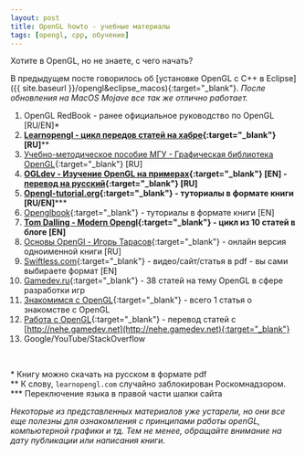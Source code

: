 ```yaml
---
layout: post 
title: OpenGL howto - учебные материалы
tags: [opengl, cpp, обучение]
---
```


Хотите в OpenGL, но не знаете, с чего начать?

<!--excerpt-->

В предыдущем посте говорилось об [установке OpenGL с C++ в Eclipse]({{ site.baseurl }}/opengl&eclipse_macos){:target="_blank"}.
*После обновления на MacOS Mojave все так же отлично работает.*
<br/>
1. OpenGL RedBook - ранее официальное руководство по OpenGL [RU/EN]*
2. **[Learnopengl - цикл передов статей на хабре](https://habr.com/post/310790/){:target="_blank"} [RU]****
3. [Учебно-методическое пособие МГУ - Графическая библиотека OpenGL](http://www.ict.edu.ru/ft/002387/ignatenko.pdf){:target="_blank"} [RU]
4. **[OGLdev - Изучение OpenGL на примерах](http://ogldev.atspace.co.uk){:target="_blank"} [EN] - [перевод на русский](http://triplepointfive.github.io/ogltutor/){:target="_blank"} [RU]**
5. **[Opengl-tutorial.org](http://www.opengl-tutorial.org){:target="_blank"} - туториалы в формате книги [RU/EN]*****
6. [Openglbook](http://openglbook.com){:target="_blank"} - туториалы в формате книги [EN]
7. **[Tom Dalling - Modern Opengl](https://www.tomdalling.com/blog/category/modern-opengl/){:target="_blank"} - цикл из 10 статей в блоге [EN]**
8. [Основы OpenGl - Игорь Тарасов](http://www.codenet.ru/progr/opengl/){:target="_blank"}  - онлайн версия одноименной книги [RU]
9. [Swiftless.com](http://www.swiftless.com/opengl4tuts.html){:target="_blank"} - видео/сайт/статья в pdf - вы сами выбираете формат [EN]
10. [Gamedev.ru](https://gamedev.ru/code/articles/tags/OpenGL){:target="_blank"} - 38 статей на тему OpenGL в сфере разработки игр
11. [Знакомимся с OpenGL](https://habr.com/post/111175/){:target="_blank"} - всего 1 статья о знакомстве с OpenGL
12. [Работа с OpenGL](http://pmg.org.ru/nehe/index.html){:target="_blank"}  - перевод статей c [http://nehe.gamedev.net](http://nehe.gamedev.net){:target="_blank"}
13. Google/YouTube/StackOverflow

<br/>

\* Книгу можно скачать на русском в формате pdf <br/>
\** К слову, `learnopengl.com` случайно заблокирован Роскомнадзором. <br/>
\*** Переключение языка в правой части шапки сайта 

*Некоторые из представленных материалов уже устарели, но они все еще полезны для ознакомления с принципами работы openGL, компьютерной графики и тд. Тем не менее, обращайте внимание на дату публикации или написания книги.*


